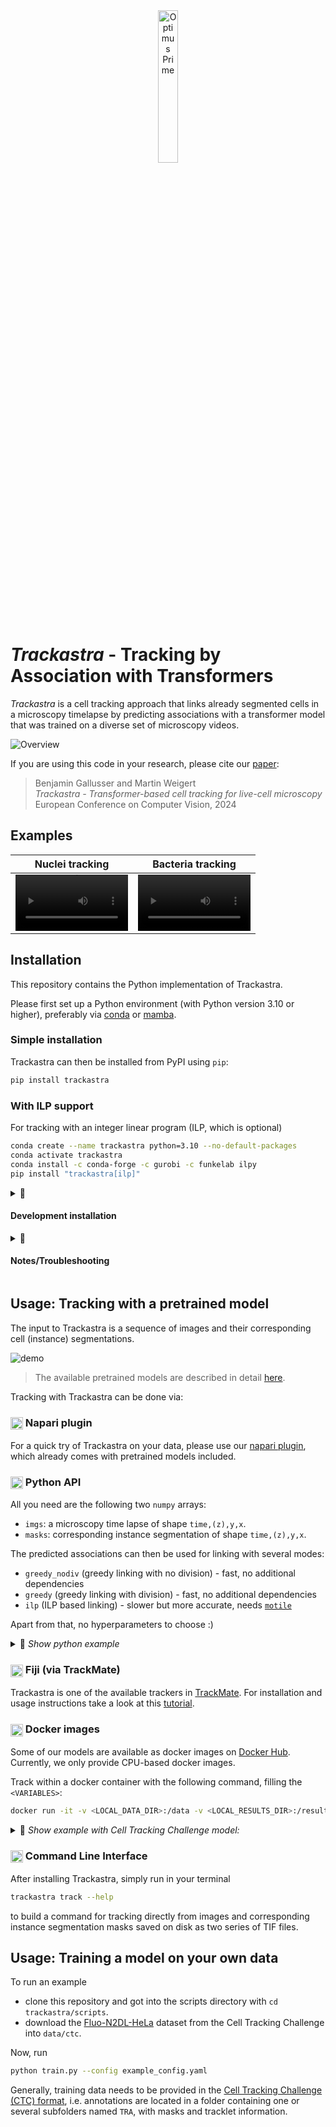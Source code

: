 <div align="center">
  <img src="artwork/trackastra_logo.png" alt="Optimus Prime" style="width:25%;"/>
</div>

# *Trackastra* - Tracking by Association with Transformers


*Trackastra* is a cell tracking approach that links already segmented cells in a microscopy timelapse by predicting associations with a transformer model that was trained on a diverse set of microscopy videos.

![Overview](overview.png)

If you are using this code in your research, please cite our [paper](https://www.ecva.net/papers/eccv_2024/papers_ECCV/papers/09819.pdf):
> Benjamin Gallusser and Martin Weigert<br>*Trackastra - Transformer-based cell tracking for live-cell microscopy*<br> European Conference on Computer Vision, 2024

## Examples
Nuclei tracking | Bacteria tracking
:-: | :-:
<video src='https://github.com/weigertlab/trackastra/assets/8866751/807a8545-2f65-4697-a175-89b90dfdc435' width=180></video>| <video src='https://github.com/weigertlab/trackastra/assets/8866751/e7426d34-4407-4acb-ad79-fae3bc7ee6f9' width=180/></video>

## Installation
This repository contains the Python implementation of Trackastra.

Please first set up a Python environment (with Python version 3.10 or higher), preferably via [conda](https://conda.io/projects/conda/en/latest/user-guide/install/index.html) or [mamba](https://mamba.readthedocs.io/en/latest/installation/mamba-installation.html#mamba-install).

### Simple installation
Trackastra can then be installed from PyPI using `pip`:
```bash
pip install trackastra
```

### With ILP support
For tracking with an integer linear program (ILP, which is optional)
```bash
conda create --name trackastra python=3.10 --no-default-packages
conda activate trackastra
conda install -c conda-forge -c gurobi -c funkelab ilpy
pip install "trackastra[ilp]"
```
<details>
<summary>📄 <h4>Development installation</h4></summary>
  
```bash
conda create --name trackastra python=3.10 --no-default-packages
conda activate trackastra
conda install -c conda-forge -c gurobi -c funkelab ilpy
git clone https://github.com/weigertlab/trackastra.git
pip install -e "./trackastra[ilp,dev]"
```

</details>
<details>
<summary>📄 <h4></b>Notes/Troubleshooting</h4></summary>
  
- For the optional ILP linking, this will install [`motile`](https://funkelab.github.io/motile/index.html) and binaries for two discrete optimizers:

  1. The [Gurobi Optimizer](https://www.gurobi.com/). This is a commercial solver, which requires a valid license. Academic licenses are provided for free, see [here](https://www.gurobi.com/academia/academic-program-and-licenses/) for how to obtain one.

  2. The [SCIP Optimizer](https://www.scipopt.org/), a free and open source solver. If `motile` does not find a valid Gurobi license, it will fall back to using SCIP.
- On MacOS, installing packages into the conda environment before installing `ilpy` can cause problems.
- 2024-06-07: On Apple M3 chips, you might have to use the nightly build of `torch` and `torchvision`, or worst case build them yourself.
  
</details>


## Usage: Tracking with a pretrained model

The input to Trackastra is a sequence of images and their corresponding cell (instance) segmentations.

![demo](https://github.com/weigertlab/napari-trackastra/assets/8866751/097eb82d-0fef-423e-9275-3fb528c20f7d)

> The available pretrained models are described in detail [here](trackastra/model/pretrained.json).

Tracking with Trackastra can be done via:

<h3>
  <img src="https://avatars.githubusercontent.com/u/39813916?s=280&v=4" alt="icon" height="20" style="vertical-align: middle;"/>
  Napari plugin
</h3>

For a quick try of Trackastra on your data, please use our [napari plugin](https://github.com/weigertlab/napari-trackastra/), which already comes with pretrained models included.
</details>

<h3>
  <img src="https://s3.dualstack.us-east-2.amazonaws.com/pythondotorg-assets/media/community/logos/python-logo-only.png" alt="icon" height="20" style="vertical-align: middle;"/>
  Python API
</h3>

All you need are the following two `numpy` arrays:
- `imgs`: a microscopy time lapse of shape `time,(z),y,x`.
- `masks`: corresponding instance segmentation of shape `time,(z),y,x`.

The predicted associations can then be used for linking with several modes:

- `greedy_nodiv` (greedy linking with no division) - fast, no additional dependencies
- `greedy` (greedy linking with division) - fast, no additional dependencies
- `ilp` (ILP based linking) - slower but more accurate, needs [`motile`](https://github.com/funkelab/motile)

Apart from that, no hyperparameters to choose :)

<details>
<summary>📄 <i>Show python example </i></summary>
<br>

```python
import torch
from trackastra.model import Trackastra
from trackastra.tracking import graph_to_ctc, graph_to_napari_tracks, write_to_geff
from trackastra.data import example_data_bacteria

device = "automatic" # explicit choices: [cuda, mps, cpu]

# load some test data images and masks
imgs, masks = example_data_bacteria()

# Load a pretrained model
model = Trackastra.from_pretrained("general_2d", device=device)

# or from a local folder
# model = Trackastra.from_folder('path/my_model_folder/', device=device)

# Track the cells
track_graph, masks_tracked = model.track(imgs, masks, mode="greedy")  # or mode="ilp", or "greedy_nodiv"

# Relabel the masks and write to cell tracking challenge format (CTC), 
ctc_tracks, ctc_masks = graph_to_ctc(
    track_graph,
    masks_tracked,
    outdir="tracked_ctc",
)

# Or write to the graph exchange file format (GEFF)
write_to_geff(
    track_graph,
    masks_tracked,
    outdir="tracked_geff.zarr",
)
```

You then can visualize the tracks with [napari](https://github.com/napari/napari):

```python
# Visualise in napari
napari_tracks, napari_tracks_graph, _ = graph_to_napari_tracks(track_graph)

import napari
v = napari.Viewer()
v.add_image(imgs)
v.add_labels(ctc_masks)
v.add_tracks(data=napari_tracks, graph=napari_tracks_graph)
```
</details>

<h3>
  <!-- <img src="https://camo.githubusercontent.com/5d68a2c2564bc50ca534f939922482779202499b14901e0671d5362def6ff59f/68747470733a2f2f696d6167656a2e6e65742f6d656469612f69636f6e732f747261636b6d6174652e706e67" alt="icon" height="20" style="vertical-align: middle;"/> -->
  <img src="https://fiji.sc/site/logo.png" alt="icon" height="20" style="vertical-align: middle;"/>
  Fiji (via TrackMate)
</h3>

Trackastra is one of the available trackers in [TrackMate](https://imagej.net/plugins/trackmate/). For installation and usage instructions take a look at this [tutorial](
https://imagej.net/plugins/trackmate/trackers/trackmate-trackastra).

<h3>
  <img src="docs/icons/docker-mark-blue.png" alt="icon" height="20" style="vertical-align: middle;"/>
  Docker images
</h3>

Some of our models are available as docker images on [Docker Hub](https://hub.docker.com/r/bentaculum/trackastra-track/tags). Currently, we only provide CPU-based docker images.

Track within a docker container with the following command, filling the `<VARIABLES>`:

```bash
docker run -it -v <LOCAL_DATA_DIR>:/data -v <LOCAL_RESULTS_DIR>:/results bentaculum/trackastra-track:<MODEL_TAG> --input_test /data/<DATASET_IN_CTC_FORMAT> --detection_folder <TRA/SEG/ETC>"
```
<details>
<summary>📄 <i>Show example with Cell Tracking Challenge model:</i></summary>
<br>

```bash
wget http://data.celltrackingchallenge.net/training-datasets/Fluo-N2DH-GOWT1.zip 
chmod -R 775 Fluo-N2DH-GOWT1
docker pull bentaculum/trackastra-track:model.ctc-linking.ilp 
docker run -it -v ./:/data -v ./:/results bentaculum/trackastra-track:model.ctc-linking.ilp --input_test data/Fluo-N2DH-GOWT1/01 --detection_folder TRA
```

</details>

<h3>
  <img src="docs/icons/terminal-cli-fill.256x224.png" alt="icon" height="20" style="vertical-align: middle;"/>
  Command Line Interface
</h3>
After installing Trackastra, simply run in your terminal 

```bash
trackastra track --help
```

to build a command for tracking directly from images and corresponding instance segmentation masks saved on disk as two series of TIF files.


## Usage: Training a model on your own data

To run an example
- clone this repository and got into the scripts directory with `cd trackastra/scripts`.
- download the [Fluo-N2DL-HeLa](http://data.celltrackingchallenge.net/training-datasets/Fluo-N2DL-HeLa.zip) dataset from the Cell Tracking Challenge into `data/ctc`.

Now, run
```bash
python train.py --config example_config.yaml
```

Generally, training data needs to be provided in the [Cell Tracking Challenge (CTC) format](http://public.celltrackingchallenge.net/documents/Naming%20and%20file%20content%20conventions.pdf), i.e. annotations are located in a folder containing one or several subfolders named `TRA`, with masks and tracklet information.
